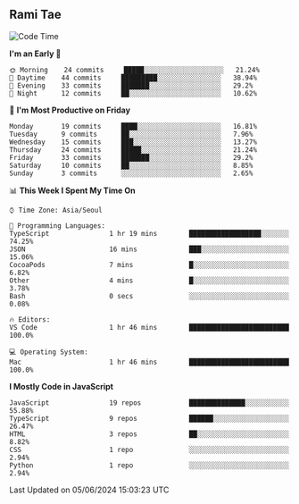 ## Rami Tae

<!--START_SECTION:waka-->
![Code Time](http://img.shields.io/badge/Code%20Time-1%2C378%20hrs%2010%20mins-blue)

**I'm an Early 🐤** 

```text
🌞 Morning    24 commits     █████░░░░░░░░░░░░░░░░░░░░   21.24% 
🌆 Daytime    44 commits     █████████░░░░░░░░░░░░░░░░   38.94% 
🌃 Evening    33 commits     ███████░░░░░░░░░░░░░░░░░░   29.2% 
🌙 Night      12 commits     ██░░░░░░░░░░░░░░░░░░░░░░░   10.62%

```
📅 **I'm Most Productive on Friday** 

```text
Monday       19 commits     ████░░░░░░░░░░░░░░░░░░░░░   16.81% 
Tuesday      9 commits      ██░░░░░░░░░░░░░░░░░░░░░░░   7.96% 
Wednesday    15 commits     ███░░░░░░░░░░░░░░░░░░░░░░   13.27% 
Thursday     24 commits     █████░░░░░░░░░░░░░░░░░░░░   21.24% 
Friday       33 commits     ███████░░░░░░░░░░░░░░░░░░   29.2% 
Saturday     10 commits     ██░░░░░░░░░░░░░░░░░░░░░░░   8.85% 
Sunday       3 commits      ░░░░░░░░░░░░░░░░░░░░░░░░░   2.65%

```


📊 **This Week I Spent My Time On** 

```text
⌚︎ Time Zone: Asia/Seoul

💬 Programming Languages: 
TypeScript               1 hr 19 mins        ██████████████████░░░░░░░   74.25% 
JSON                     16 mins             ███░░░░░░░░░░░░░░░░░░░░░░   15.06% 
CocoaPods                7 mins              █░░░░░░░░░░░░░░░░░░░░░░░░   6.82% 
Other                    4 mins              █░░░░░░░░░░░░░░░░░░░░░░░░   3.78% 
Bash                     0 secs              ░░░░░░░░░░░░░░░░░░░░░░░░░   0.08%

🔥 Editors: 
VS Code                  1 hr 46 mins        █████████████████████████   100.0%

💻 Operating System: 
Mac                      1 hr 46 mins        █████████████████████████   100.0%

```

**I Mostly Code in JavaScript** 

```text
JavaScript               19 repos            ██████████████░░░░░░░░░░░   55.88% 
TypeScript               9 repos             ██████░░░░░░░░░░░░░░░░░░░   26.47% 
HTML                     3 repos             ██░░░░░░░░░░░░░░░░░░░░░░░   8.82% 
CSS                      1 repo              ░░░░░░░░░░░░░░░░░░░░░░░░░   2.94% 
Python                   1 repo              ░░░░░░░░░░░░░░░░░░░░░░░░░   2.94%

```



 Last Updated on 05/06/2024 15:03:23 UTC
<!--END_SECTION:waka-->
